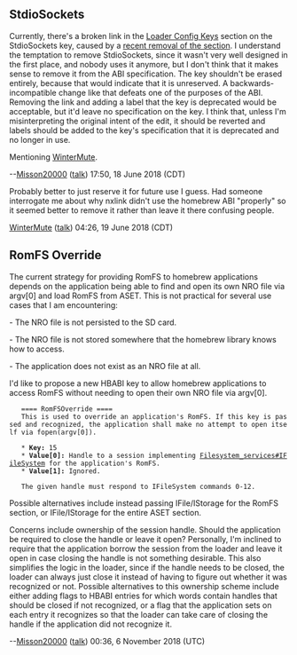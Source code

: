 ## StdioSockets

Currently, there's a broken link in the [Loader Config
Keys](Homebrew%20ABI#Loader%20Config%20Keys.md##Loader_Config_Keys "wikilink")
section on the StdioSockets key, caused by a [recent removal of the
section](http://switchbrew.org/index.php?title=Homebrew_ABI&curid=284&diff=4772&oldid=3846).
I understand the temptation to remove StdioSockets, since it wasn't very
well designed in the first place, and nobody uses it anymore, but I
don't think that it makes sense to remove it from the ABI specification.
The key shouldn't be erased entirely, because that would indicate that
it is unreserved. A backwards-incompatible change like that defeats one
of the purposes of the ABI. Removing the link and adding a label that
the key is deprecated would be acceptable, but it'd leave no
specification on the key. I think that, unless I'm misinterpreting the
original intent of the edit, it should be reverted and labels should be
added to the key's specification that it is deprecated and no longer in
use.

Mentioning [WinterMute](User:WinterMute "wikilink").

\--[Misson20000](User:Misson20000 "wikilink")
([talk](User%20talk:Misson20000.md "wikilink")) 17:50, 18 June 2018
(CDT)

Probably better to just reserve it for future use I guess. Had someone
interrogate me about why nxlink didn't use the homebrew ABI "properly"
so it seemed better to remove it rather than leave it there confusing
people.

[WinterMute](User:WinterMute "wikilink")
([talk](User%20talk:WinterMute.md "wikilink")) 04:26, 19 June 2018 (CDT)

## RomFS Override

The current strategy for providing RomFS to homebrew applications
depends on the application being able to find and open its own NRO file
via argv\[0\] and load RomFS from ASET. This is not practical for
several use cases that I am encountering:

\- The NRO file is not persisted to the SD card.

\- The NRO file is not stored somewhere that the homebrew library knows
how to access.

\- The application does not exist as an NRO file at all.

I'd like to propose a new HBABI key to allow homebrew applications to
access RomFS without needing to open their own NRO file via
argv\[0\].

`   ==== RomFSOverride ====`  
`   This is used to override an application's RomFS. If this key is passed and recognized, the application shall make no attempt to open itself via fopen(argv[0]).`  
`   `  
`   * `**`Key:`**` 15`  
`   * `**`Value[0]:`**` Handle to a session implementing `[`Filesystem_services#IFileSystem`](Filesystem%20services#IFileSystem.md##IFileSystem "wikilink")` for the application's RomFS.`  
`   * `**`Value[1]:`**` Ignored.`  
`   `  
`   The given handle must respond to IFileSystem commands 0-12.`

Possible alternatives include instead passing IFile/IStorage for the
RomFS section, or IFile/IStorage for the entire ASET section.

Concerns include ownership of the session handle. Should the application
be required to close the handle or leave it open? Personally, I'm
inclined to require that the application borrow the session from the
loader and leave it open in case closing the handle is not something
desirable. This also simplifies the logic in the loader, since if the
handle needs to be closed, the loader can always just close it instead
of having to figure out whether it was recognized or not. Possible
alternatives to this ownership scheme include either adding flags to
HBABI entries for which words contain handles that should be closed if
not recognized, or a flag that the application sets on each entry it
recognizes so that the loader can take care of closing the handle if the
application did not recognize it.

\--[Misson20000](User:Misson20000 "wikilink")
([talk](User%20talk:Misson20000.md "wikilink")) 00:36, 6 November 2018
(UTC)
